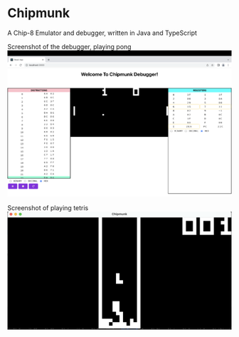 # Chipmunk
A Chip-8 Emulator and debugger, written in Java and TypeScript

Screenshot of the debugger, playing pong
![alt text](https://github.com/justinarnab27/Chipmunk/blob/master/chipmunk%20debugger%20screenshot.png)

Screenshot of playing tetris
![alt text](https://github.com/justinarnab27/Chipmunk/blob/master/chipmunk%20tetris.png)




